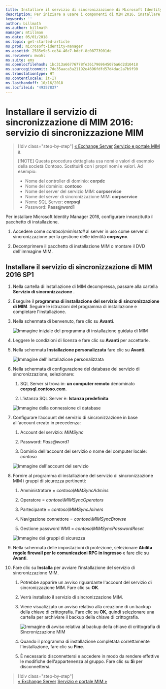 ```yaml
---
title: Installare il servizio di sincronizzazione di Microsoft Identity Manager | Documentazione Microsoft
description: Per iniziare a usare i componenti di MIM 2016, installare e configurare il servizio di sincronizzazione.
keywords: ''
author: billmath
ms.author: billmath
manager: mtillman
ms.date: 05/01/2018
ms.topic: get-started-article
ms.prod: microsoft-identity-manager
ms.assetid: 2585e9c5-ce34-46c7-bdcf-8c08773901dc
ms.reviewer: mwahl
ms.suite: ems
ms.openlocfilehash: 1bc313a66776778fe3617969645076a6d2d10418
ms.sourcegitcommit: 7de35aaca3a21192e4696fdfd57d4dac2a7b9f90
ms.translationtype: HT
ms.contentlocale: it-IT
ms.lasthandoff: 10/16/2018
ms.locfileid: "49357837"
---
```

# <a name="install-mim-2016-mim-synchronization-service"></a>Installare il servizio di sincronizzazione di MIM 2016: servizio di sincronizzazione MIM

> [!div class="step-by-step"]
> [« Exchange Server](prepare-server-exchange.md)
> [Servizio e portale MIM »](install-mim-service-portal.md)
> 
> [!NOTE]
> Questa procedura dettagliata usa nomi e valori di esempio della società Contoso. Sostituirli con i propri nomi e valori. Ad esempio:
> - Nome del controller di dominio: **corpdc**
> - Nome del dominio: **contoso**
> - Nome del server del servizio MIM: **corpservice**
> - Nome del server di sincronizzazione MIM: **corpservice**
> - Nome SQL Server: **corpsql**
> - Password: <strong>Pass@word1</strong>

Per installare Microsoft Identity Manager 2016, configurare innanzitutto il pacchetto di installazione.

1. Accedere come *contoso\miminstall* al server in uso come server di sincronizzazione per la gestione delle identità **corpsync**.

2. Decomprimere il pacchetto di installazione MIM o montare il DVD dell'immagine MIM.

## <a name="install-mim-2016-sp1-synchronization-service"></a>Installare il servizio di sincronizzazione di MIM 2016 SP1

1. Nella cartella di installazione di MIM decompressa, passare alla cartella **Servizio di sincronizzazione** .

2. Eseguire il **programma di installazione del servizio di sincronizzazione di MIM**. Seguire le istruzioni del programma di installazione e completare l'installazione.

3. Nella schermata di benvenuto, fare clic su **Avanti**.

    ![Immagine iniziale del programma di installazione guidata di MIM](media/install-mim-sync/MIM_Install1.png)

4. Leggere le condizioni di licenza e fare clic su **Avanti** per accettarle.

5. Nella schermata **Installazione personalizzata** fare clic su **Avanti**.

    ![Immagine dell'installazione personalizzata](media/install-mim-sync/MIM_Install2.png)

6. Nella schermata di configurazione del database del servizio di sincronizzazione, selezionare:

   1.  SQL Server si trova in: **un computer remoto** denominato **corpsql.contoso.com**.

   2.  L’istanza SQL Server è: **Istanza predefinita**

   ![Immagine della connessione di database](media/install-mim-sync/MIM_Install3.png)

7. Configurare l’account del servizio di sincronizzazione in base all'account creato in precedenza:

   1. Account del servizio: *MIMSync*

   2. Password: <em>Pass@word1</em>

   3. Dominio dell'account del servizio o nome del computer locale: *contoso*

   ![Immagine dell'account del servizio](media/install-mim-sync/MIM_Install4.png)

8. Fornire al programma di installazione del servizio di sincronizzazione MIM i gruppi di sicurezza pertinenti:

   1. Amministratore = *contoso\MIMSyncAdmins*

   2. Operatore = *contoso\MIMSyncOperators*

   3. Partecipante = *contoso\MIMSyncJoiners*

   4. Navigazione connettore = *contoso\MIMSyncBrowse*

   5. Gestione password WMI = *contoso\MIMSyncPasswordReset*

   ![Immagine dei gruppi di sicurezza](media/install-mim-sync/MIM_Install5.png)

9. Nella schermata delle impostazioni di protezione, selezionare **Abilita regole firewall per le comunicazioni RPC in ingresso** e fare clic su **Avanti**.

10. Fare clic su **Installa** per avviare l'installazione del servizio di sincronizzazione MIM.

    1. Potrebbe apparire un avviso riguardante l'account del servizio di sincronizzazione MIM. Fare clic su **OK**.

    2. Verrà installato il servizio di sincronizzazione MIM.

    3. Viene visualizzato un avviso relativo alla creazione di un backup della chiave di crittografia. Fare clic su **OK**, quindi selezionare una cartella per archiviare il backup della chiave di crittografia.

        ![Immagine di avviso relativa al backup della chiave di crittografia di Sincronizzazione MIM](media/MIM-Install7.png)

    4. Quando il programma di installazione completata correttamente l'installazione, fare clic su **Fine**.

    5. È necessario disconnettersi e accedere in modo da rendere effettive le modifiche dell'appartenenza al gruppo. Fare clic su **Sì** per disconnettersi.

> [!div class="step-by-step"]  
> [« Exchange Server](prepare-server-exchange.md)
> [Servizio e portale MIM »](install-mim-service-portal.md)

